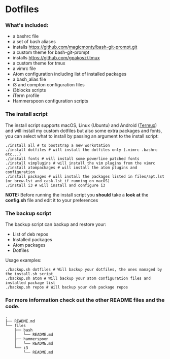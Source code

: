 # Dotfiles

### What's included:
- a bashrc file
- a set of bash aliases
- installs https://github.com/magicmonty/bash-git-prompt.git
- a custom theme for bash-git-prompt
- installs https://github.com/gpakosz/.tmux
- a custom theme for tmux
- a vimrc file
- Atom configuration including list of installed packages
- a bash_alias file
- i3 and compton configuration files
- i3blocks scripts
- iTerm profile
- Hammerspoon configuration scripts

### The install script
The install script supports macOS, Linux (Ubuntu) and Android ([Termux](https://termux.com)) and will install my custom dotfiles but also some extra packages and fonts, you can select what to install by passing an argument to the install script:
```
./install all # to bootstrap a new workstation
./install dotfiles # will install the dotfiles only (.vimrc .bashrc etc...)
./install fonts # will install some powerline patched fonts
./install vimplugins # will install the vim plugins from the vimrc
./install atompackages # will install the atom plugins and configuration
./install packages # will install the packages listed in files/apt.lst (or brew.lst and cask.lst if running on macOS)
./install i3 # will install and configure i3
```

**NOTE:** Before running the install script you **should** take a **look at** the **config.sh** file and edit it to your preferences

### The backup script
The backup script can backup and restore your:
- List of deb repos
- Installed packages
- Atom packages
- Dotfiles

Usage examples:
```
./backup.sh dotfiles # Will backup your dotfiles, the ones managed by the install.sh script
./backup.sh atom # Will backup your atom configuration files and installed package list
./backup.sh repos # Will backup your deb package repos
```

### For more information check out the other README files and the code.
```
.
├── README.md
└── files
    ├── bash
    │   └── README.md
    ├── hammerspoon
    │   └── README.md
    └── i3
        └── README.md
```

